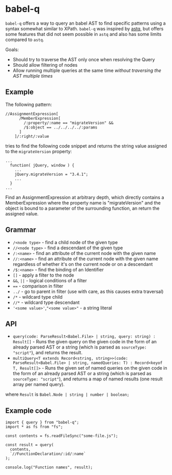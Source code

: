 # babel-q

`babel-q` offers a way to query an babel AST to find specific patterns using a syntax somewhat similar to XPath. 
`babel-q` was inspired by [astq](https://github.com/rse/astq), but offers some features that did not seem possible in `astq` and also has some limits compared to `astq`.

Goals:

* Should try to traverse the AST only once when resolving the Query
* Should allow filtering of nodes
* Allow running multiple queries at the same time _without traversing the AST multiple times_

## Example


The following pattern:
```
//AssignmentExpression[
      /MemberExpression[
        /:property/:name == "migrateVersion" && 
        /$:object == ../../../../:params
      ]
    ]/:right/:value
```
tries to find the following code snippet and returns the string value assigned to the `migrateVersion` property:
```
...
  function( jQuery, window ) {
    ...
    jQuery.migrateVersion = "3.4.1";
    ...
  }
...
```
Find an AssignmentExpression at arbitrary depth, which directly contains a MemberExpression where the property name is "migrateVersion" and
the object is bound to a parameter of the surrounding function, an return the assigned value.

## Grammar

* `/<node type>` - find a child node of the given type
* `//<node type>` - find a descendant of the given type
* `/:<name>` - find an attribute of the current node with the given name
* `//:<name>` - find an attribute of the current node with the given name regardless of whether it's on the current node or on a descendant
* `/$:<name>` - find the binding of an Identifier
* `[]` - apply a filter to the node
* `&&`, `||` - logical conditions of a filter
* `==` - comparison in filter
* `../` - go to parent in filter (use with care, as this causes extra traversal)
* `/*` - wildcard type child
* `//*` - wildcard type descendant
* `'<some value>'`,`"<some value>"` - a string literal 

## API

* `query(code: ParseResult<Babel.File> | string, query: string) : Result[]` - Runs the given query on the given code in the form of an already parsed AST or a string (which is parsed as `sourceType: "script"`), and returns the result.
* `multiQuery<T extends Record<string, string>>(code: ParseResult<Babel.File> | string, namedQueries: T) : Record<keyof T, Result[]>` - Runs the given set of named queries on the given code in the form of an already parsed AST or a string (which is parsed as `sourceType: "script"`), and returns a map of named results (one result array per named query).

where `Result` is `Babel.Node | string | number | boolean;`


## Example code

```
import { query } from "babel-q";
import * as fs from "fs";

const contents = fs.readFileSync("some-file.js");

const result = query(
  contents,
  `//FunctionDeclaration/:id/:name`
);

console.log("Function names", result);
```

